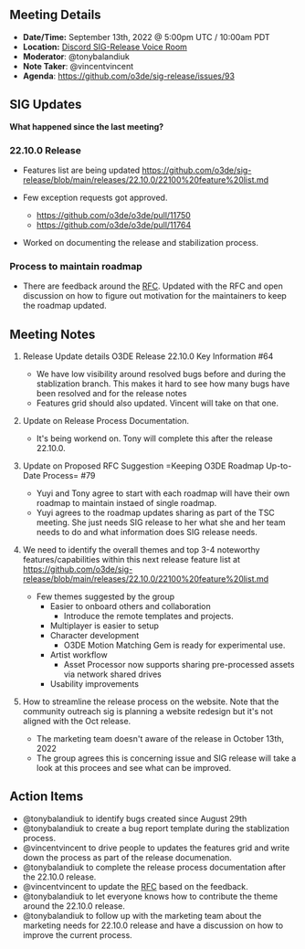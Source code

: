 ## Meeting Details

- **Date/Time:** September 13th, 2022 @ 5:00pm UTC / 10:00am PDT
- **Location:** [Discord SIG-Release Voice Room](https://discord.gg/Z2bzwCRJEz)
- **Moderator**: @tonybalandiuk
- **Note Taker**: @vincentvincent
- **Agenda**: https://github.com/o3de/sig-release/issues/93

## SIG Updates
**What happened since the last meeting?**

### 22.10.0 Release
* Features list are being updated https://github.com/o3de/sig-release/blob/main/releases/22.10.0/22100%20feature%20list.md

* Few exception requests got approved.
    * https://github.com/o3de/o3de/pull/11750
    * https://github.com/o3de/o3de/pull/11764

* Worked on documenting the release and stabilization process.

### Process to maintain roadmap
* There are feedback around the [RFC](https://github.com/o3de/sig-release/issues/79). Updated with the RFC and open discussion on how to figure out motivation for the maintainers to keep the roadmap updated.

## Meeting Notes
1. Release Update details O3DE Release 22.10.0 Key Information #64
    * We have low visibility around resolved bugs before and during the stablization branch. This makes it hard to see how many bugs have been resolved and for the release notes
    * Features grid should also updated. Vincent will take on that one.

2. Update on Release Process Documentation.
    * It's being workend on. Tony will complete this after the release 22.10.0. 

3. Update on Proposed RFC Suggestion =Keeping O3DE Roadmap Up-to-Date Process= #79
    * Yuyi and Tony agree to start with each roadmap will have their own roadmap to maintain instaed of single roadmap.
    * Yuyi agrees to the roadmap updates sharing as part of the TSC meeting. She just needs SIG release to her what she and her team needs to do and what information does SIG release needs.

4. We need to identify the overall themes and top 3-4 noteworthy features/capabilities within this next release feature list at https://github.com/o3de/sig-release/blob/main/releases/22.10.0/22100%20feature%20list.md
    * Few themes suggested by the group
        * Easier to onboard others and collaboration
            * Introduce the remote templates and projects.
        * Multiplayer is easier to setup
        * Character development
            * O3DE Motion Matching Gem is ready for experimental use.
        * Artist workflow
            * Asset Processor now supports sharing pre-processed assets via network shared drives
        * Usability improvements

5. How to streamline the release process on the website. Note that the community outreach sig is planning a website redesign but it's not aligned with the Oct release.
    * The marketing team doesn't aware of the release in October 13th, 2022
    * The group agrees this is concerning issue and SIG release will take a look at this procees and see what can be improved.

## Action Items
* @tonybalandiuk to identify bugs created since August 29th
* @tonybalandiuk to create a bug report template during the stablization process.
* @vincentvincent to drive people to updates the features grid and write down the process as part of the release documenation.
* @tonybalandiuk to complete the release process documentation after the 22.10.0 release.
* @vincentvincent to update the [RFC](https://github.com/o3de/sig-release/issues/79) based on the feedback. 
* @tonybalandiuk to let everyone knows how to contribute the theme around the 22.10.0 release.
* @tonybalandiuk to follow up with the marketing team about the marketing needs for 22.10.0 release and have a discussion on how to improve the current process.
